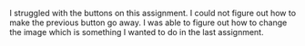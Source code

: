 I struggled with the buttons on this assignment. I could not figure out how to make the previous button go away. I was able to figure out how to change the image which is something I wanted to do in the last assignment.